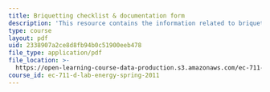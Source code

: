 ```yaml
---
title: Briquetting checklist & documentation form
description: 'This resource contains the information related to briquetting checklist '
type: course
layout: pdf
uid: 2338907a2ce8d8fb94b0c51900eeb478
file_type: application/pdf
file_location: >-
  https://open-learning-course-data-production.s3.amazonaws.com/ec-711-d-lab-energy-spring-2011/2338907a2ce8d8fb94b0c51900eeb478_MITEC_711S11_read6c.pdf
course_id: ec-711-d-lab-energy-spring-2011
---
```


